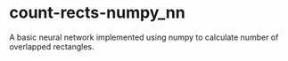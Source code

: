 # count-rects-numpy_nn
A basic neural network implemented using numpy to calculate number of overlapped rectangles. 
